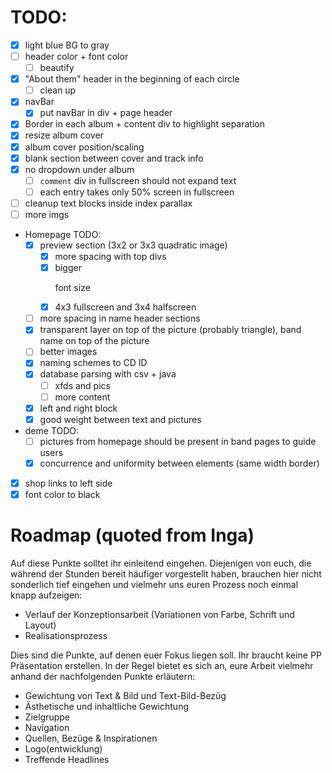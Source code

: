 # TODO:
- [x] light blue BG to gray
- [ ] header color + font color
  - [ ] beautify
- [x] "About them" header in the beginning of each circle
  - [ ] clean up
- [x] navBar
  - [x] put navBar in div + page header
- [x] Border in each album + content div to highlight separation
- [x] resize album cover
- [x] album cover position/scaling
- [x] blank section between cover and track info
- [x] no dropdown under album
  - [ ] `comment` div in fullscreen should not expand text
  - [ ] each entry takes only 50% screen in fullscreen
- [ ] cleanup text blocks inside index parallax
- [ ] more imgs

- Homepage TODO:
  - [x] preview section (3x2 or 3x3 quadratic image)
    - [x] more spacing with top divs
    - [x] bigger <p> font size
    - [x] 4x3 fullscreen and 3x4 halfscreen
  - [ ] more spacing in name header sections
  - [x] transparent layer on top of the picture (probably triangle), band name on top of the picture
  - [ ] better images
  - [x] naming schemes to CD ID
  - [x] database parsing with csv + java
    - [ ] xfds and pics
    - [ ] more content
  - [x] left and right block
  - [x] good weight between text and pictures
- deme TODO:
  - [ ] pictures from homepage should be present in band pages to guide users
  - [x] concurrence and uniformity between elements (same width border)
- [x] shop links to left side
- [x] font color to black

# Roadmap (quoted from Inga)
Auf diese Punkte solltet ihr einleitend eingehen. Diejenigen von euch, die während der Stunden bereit häufiger vorgestellt haben, brauchen hier nicht sonderlich tief eingehen und vielmehr uns euren Prozess noch einmal knapp aufzeigen:

- Verlauf der Konzeptionsarbeit (Variationen von Farbe, Schrift und Layout)
- Realisationsprozess

Dies sind die Punkte, auf denen euer Fokus liegen soll. Ihr braucht keine PP Präsentation erstellen. In der Regel bietet es sich an, eure Arbeit vielmehr anhand der nachfolgenden Punkte erläutern:

- Gewichtung von Text & Bild und Text-Bild-Bezüg
- Ästhetische und inhaltliche Gewichtung
- Zielgruppe
- Navigation
- Quellen, Bezüge & Inspirationen
- Logo(entwicklung)
- Treffende Headlines

